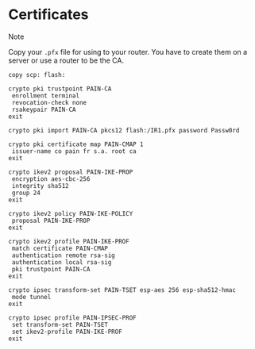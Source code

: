 # Certificates

> [!NOTE]
> Copy your `.pfx` file for using to your router. You have to create them on a server or use a router to be the CA.

```cisco
copy scp: flash:
```

```cisco
crypto pki trustpoint PAIN-CA
 enrollment terminal
 revocation-check none
 rsakeypair PAIN-CA
exit
```

```cisco
crypto pki import PAIN-CA pkcs12 flash:/IR1.pfx password Passw0rd
```

```cisco
crypto pki certificate map PAIN-CMAP 1
 issuer-name co pain fr s.a. root ca
exit
```

```cisco
crypto ikev2 proposal PAIN-IKE-PROP 
 encryption aes-cbc-256
 integrity sha512
 group 24
exit
```

```cisco
crypto ikev2 policy PAIN-IKE-POLICY 
 proposal PAIN-IKE-PROP
exit
```

```cisco
crypto ikev2 profile PAIN-IKE-PROF
 match certificate PAIN-CMAP
 authentication remote rsa-sig
 authentication local rsa-sig
 pki trustpoint PAIN-CA
exit
```

```cisco
crypto ipsec transform-set PAIN-TSET esp-aes 256 esp-sha512-hmac 
 mode tunnel
exit
```

```cisco
crypto ipsec profile PAIN-IPSEC-PROF
 set transform-set PAIN-TSET 
 set ikev2-profile PAIN-IKE-PROF
exit
```
